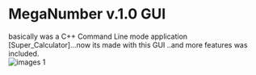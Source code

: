 # MegaNumber v.1.0 GUI
basically was a C++ Command Line mode application [Super_Calculator]...now its made with this GUI ..and more features was included. 
<br>
![images 1](https://user-images.githubusercontent.com/38832580/42761383-43bb24fa-8905-11e8-87fe-9865ed13f4bd.jpg)

